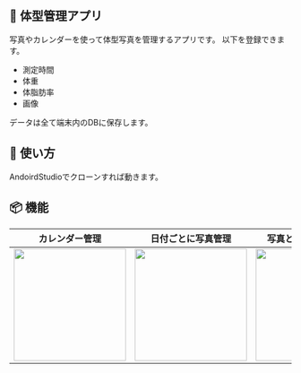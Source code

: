 ## :rocket: 体型管理アプリ

写真やカレンダーを使って体型写真を管理するアプリです。 以下を登録できます。

- 測定時間
- 体重
- 体脂肪率
- 画像

データは全て端末内のDBに保存します。

## :blue_book: 使い方

AndoirdStudioでクローンすれば動きます。

## :package: 機能

| カレンダー管理| 日付ごとに写真管理| 写真と計測内容を登録| グラフで表示|
| ------------- | -------------| -------------| -------------|
|<img src="https://user-images.githubusercontent.com/36796492/176981309-9f564277-cabb-4430-a717-66ce7f6e0c25.png" width="200px"/>|<img src="https://user-images.githubusercontent.com/36796492/176981306-cc24e705-55d2-4e40-b78a-726c9027fbbc.png" width="200px"/>|<img src="https://user-images.githubusercontent.com/36796492/176981533-33384077-ca79-484d-9d69-69a4d8415249.png" width="200px"/>|<img src="https://user-images.githubusercontent.com/36796492/176981311-d226852b-847b-4c9b-84ed-6bd7896a4371.png" width="200px"/>|

